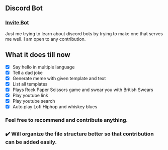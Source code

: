 ## Discord Bot
### [Invite Bot](https://discord.com/api/oauth2/authorize?client_id=781186803835207710&permissions=8&scope=bot)  
Just me trying to learn about discord bots by trying to make one that serves me well. I am open to any contribution.

## What it does till now
- [x] Say hello in multiple language
- [x] Tell a dad joke
- [x] Generate meme with given template and text
- [x] List all templates
- [x] Plays Rock Paper Scissors game and swear you with British Swears
- [x] Play youtube link
- [x] Play youtube search
- [x] Auto play Lofi Hiphop and whiskey blues

### Feel free to recommend and contribute anything. 
### :heavy_check_mark: Will organize the file structure better so that contribution can be added easily.
